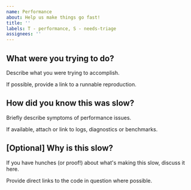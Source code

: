 ```yaml
---
name: Performance
about: Help us make things go fast!
title: ''
labels: T - performance, S - needs-triage
assignees: ''
---
```


## What were you trying to do?

Describe what you were trying to accomplish.

If possible, provide a link to a runnable reproduction.

## How did you know this was slow?

Briefly describe symptoms of performance issues.

If available, attach or link to logs, diagnostics or benchmarks.

## [Optional] Why is this slow?

If you have hunches (or proof!) about what's making this slow, discuss it here.

Provide direct links to the code in question where possible.

